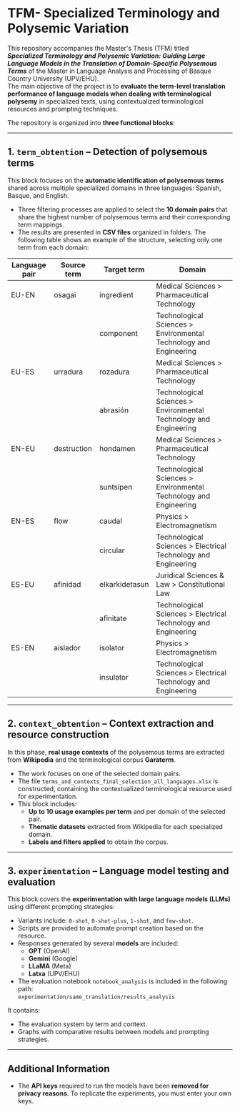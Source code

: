 # TFM- Specialized Terminology and Polysemic Variation

This repository accompanies the Master's Thesis (TFM) titled  
_**Specialized Terminology and Polysemic Variation: Guiding Large Language Models in the Translation of Domain-Specific Polysemous Terms**_ of the Master in Language Analysis and Processing of Basque Country University (UPV/EHU).  
The main objective of the project is to **evaluate the term-level translation performance of language models when dealing with terminological polysemy** in specialized texts, using contextualized terminological resources and prompting techniques.

The repository is organized into **three functional blocks**:

---

## 1. `term_obtention` – Detection of polysemous terms

This block focuses on the **automatic identification of polysemous terms** shared across multiple specialized domains in three languages: Spanish, Basque, and English.

- Three filtering processes are applied to select the **10 domain pairs** that share the highest number of polysemous terms and their corresponding term mappings.
- The results are presented in **CSV files** organized in folders. The following table shows an example of the structure, selecting only one term from each domain:

| Language pair | Source term    | Target term     | Domain                                                            |
|---------------|----------------|-----------------|-------------------------------------------------------------------|
| EU-EN         | osagai         | ingredient      | Medical Sciences > Pharmaceutical Technology                      |
|               |                | component       | Technological Sciences > Environmental Technology and Engineering |
| EU-ES         | urradura       | rozadura        | Medical Sciences > Pharmaceutical Technology                      |
|               |                | abrasión        | Technological Sciences > Environmental Technology and Engineering |
| EN-EU         | destruction    | hondamen        | Medical Sciences > Pharmaceutical Technology                      |
|               |                | suntsipen       | Technological Sciences > Environmental Technology and Engineering |
| EN-ES         | flow           | caudal          | Physics > Electromagnetism                                        |
|               |                | circular        | Technological Sciences > Electrical Technology and Engineering    |
| ES-EU         | afinidad       | elkarkidetasun | Juridical Sciences & Law > Constitutional Law                     |
|               |                | afinitate       | Technological Sciences > Electrical Technology and Engineering    |
| ES-EN         | aislador       | isolator        | Physics > Electromagnetism                                        |
|               |                | insulator       | Technological Sciences > Electrical Technology and Engineering    |

---

## 2. `context_obtention` – Context extraction and resource construction

In this phase, **real usage contexts** of the polysemous terms are extracted from **Wikipedia** and the terminological corpus **Garaterm**.

- The work focuses on one of the selected domain pairs.
- The file `terms_and_contexts_final_selection_all_languages.xlsx` is constructed, containing the contextualized terminological resource used for experimentation.
- This block includes:
  - **Up to 10 usage examples per term** and per domain of the selected pair.
  - **Thematic datasets** extracted from Wikipedia for each specialized domain.
  - **Labels and filters applied** to obtain the corpus.

---

## 3. `experimentation` – Language model testing and evaluation

This block covers the **experimentation with large language models (LLMs)** using different prompting strategies:

- Variants include: `0-shot`, `0-shot-plus`, `1-shot`, and `few-shot`.
- Scripts are provided to automate prompt creation based on the resource.
- Responses generated by several **models** are included:
  - **GPT** (OpenAI)
  - **Gemini** (Google)
  - **LLaMA** (Meta)
  - **Latxa** (UPV/EHU)
- The evaluation notebook `notebook_analysis` is included in the following path:  
  `experimentation/same_translation/results_analysis`

It contains:
- The evaluation system by term and context.
- Graphs with comparative results between models and prompting strategies.

---

## Additional Information

- The **API keys** required to run the models have been **removed for privacy reasons**. To replicate the experiments, you must enter your own keys.


